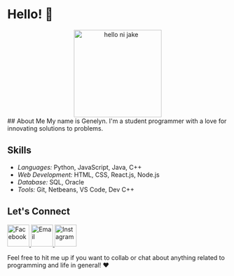 # Hello! 👋
<div align="center">
<img src = "https://media.tenor.com/Fj6mMxNWn8MAAAAC/jake-enhypen-enhypen-jake.gif" alt = "hello ni jake" width = "200"/> 
</div>
## About Me
My name is Genelyn. I'm a student programmer with a love for innovating solutions to problems.

## Skills
- *Languages:* Python, JavaScript, Java, C++
- *Web Development:* HTML, CSS, React.js, Node.js
- *Database:* SQL, Oracle
- *Tools:* Git, Netbeans, VS Code, Dev C++

## Let's Connect
<div>
  <a href="https://www.facebook.com/gnlynmags/">
    <img src="https://encrypted-tbn0.gstatic.com/images?q=tbn:ANd9GcSXb02yVKNgTKkejkYcyl7ppKd-YCVVUlYvHGN7lWVcjg&s" alt="Facebook" width="50">
  </a>
  <a href="mailto:gvmgsmbl17@gmail.com">
    <img src="https://cdn-icons-png.flaticon.com/512/281/281769.png" alt="Email" width="50">
  </a>
  <a href="https://www.instagram.com/gnlynmags/">
    <img src="https://upload.wikimedia.org/wikipedia/commons/thumb/a/a5/Instagram_icon.png/600px-Instagram_icon.png" alt="Instagram" width="50">
  </a>
</div>

Feel free to hit me up if you want to collab or chat about anything related to programming and life in general! ❤️
